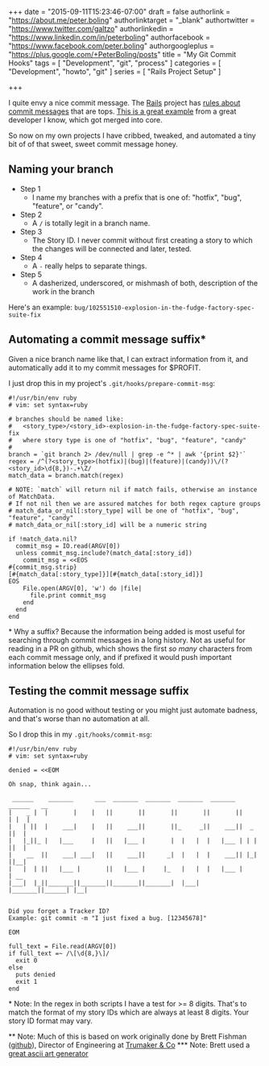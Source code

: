 +++
date = "2015-09-11T15:23:46-07:00"
draft = false
authorlink = "https://about.me/peter.boling"
authorlinktarget = "_blank"
authortwitter = "https://www.twitter.com/galtzo"
authorlinkedin = "https://www.linkedin.com/in/peterboling"
authorfacebook = "https://www.facebook.com/peter.boling"
authorgoogleplus = "https://plus.google.com/+PeterBoling/posts"
title = "My Git Commit Hooks"
tags = [ "Development", "git", "process" ]
categories = [ "Development", "howto", "git" ]
series = [ "Rails Project Setup" ]

+++

I quite envy a nice commit message.  The [Rails](https://github.com/rails/rails) project has [rules about commit messages](http://edgeguides.rubyonrails.org/contributing_to_ruby_on_rails.html#commit-your-changes) that are tops. [This is a great example](https://github.com/pboling/rails/commit/bec65fa261b9803c19edbbe9dc89836e1edf78c7) from a great developer I know, which got merged into core.

So now on my own projects I have cribbed, tweaked, and automated a tiny bit of of that sweet, sweet commit message honey.

## Naming your branch

* Step 1
  - I name my branches with a prefix that is one of: "hotfix", "bug", "feature", or "candy".
* Step 2
  - A `/` is totally legit in a branch name.
* Step 3
  - The Story ID.  I never commit without first creating a story to which the changes will be connected and later, tested.
* Step 4
  - A `-` really helps to separate things.
* Step 5
  - A dasherized, underscored, or mishmash of both, description of the work in the branch

Here's an example: `bug/102551510-explosion-in-the-fudge-factory-spec-suite-fix`

## Automating a commit message suffix\*

Given a nice branch name like that, I can extract information from it, and automatically add it to my commit messages for $PROFIT.

I just drop this in my project's `.git/hooks/prepare-commit-msg`:

```
#!/usr/bin/env ruby
# vim: set syntax=ruby

# branches should be named like:
#	<story_type>/<story_id>-explosion-in-the-fudge-factory-spec-suite-fix
#	where story type is one of "hotfix", "bug", "feature", "candy"
#
branch = `git branch 2> /dev/null | grep -e ^* | awk '{print $2}'`
regex = /^(?<story_type>(hotfix)|(bug)|(feature)|(candy))\/(?<story_id>\d{8,})-.+\Z/
match_data = branch.match(regex)

# NOTE: `match` will return nil if match fails, otherwise an instance of MatchData.
# If not nil then we are assured matches for both regex capture groups
# match_data_or_nil[:story_type] will be one of "hotfix", "bug", "feature", "candy"
# match_data_or_nil[:story_id] will be a numeric string

if !match_data.nil?
  commit_msg = IO.read(ARGV[0])
  unless commit_msg.include?(match_data[:story_id])
    commit_msg = <<EOS
#{commit_msg.strip}
[#{match_data[:story_type]}][#{match_data[:story_id]}]
EOS
    File.open(ARGV[0], 'w') do |file|
      file.print commit_msg
    end
  end
end
```
\* Why a suffix?  Because the information being added is most useful for searching through commit messages in a long history.  Not as useful for reading in a PR on github, which shows the first *so many* characters from each commit message only, and if prefixed it would push important information below the ellipses fold.

## Testing the commit message suffix

Automation is no good without testing or you might just automate badness, and that's worse than no automation at all.

So I drop this in my `.git/hooks/commit-msg`:

```
#!/usr/bin/env ruby
# vim: set syntax=ruby

denied = <<EOM

Oh snap, think again...

 ______    _______      ___  _______  _______  _______  _______  ______   __
|    _ |  |       |    |   ||       ||       ||       ||       ||      | |  |
|   | ||  |    ___|    |   ||    ___||       ||_     _||    ___||  _    ||  |
|   |_||_ |   |___     |   ||   |___ |       |  |   |  |   |___ | | |   ||  |
|    __  ||    ___| ___|   ||    ___||      _|  |   |  |    ___|| |_|   ||__|
|   |  | ||   |___ |       ||   |___ |     |_   |   |  |   |___ |       | __
|___|  |_||_______||_______||_______||_______|  |___|  |_______||______| |__|


Did you forget a Tracker ID?
Example: git commit -m "I just fixed a bug. [12345678]"

EOM

full_text = File.read(ARGV[0])
if full_text =~ /\[\d{8,}\]/
  exit 0
else
  puts denied
  exit 1
end
```

\* Note: In the regex in both scripts I have a test for >= 8 digits.  That's to match the format of my story IDs which are always at least 8 digits.  Your story ID format may vary.

\*\* Note: Much of this is based on work originally done by Brett Fishman ([github](https://github.com/brettfishman)), Director of Engineering at [Trumaker &amp; Co](http://www.trumaker.com/)
\*\*\* Note: Brett used a [great ascii art generator](http://patorjk.com/software/taag/#p=display&f=Graffiti&t=Type%20Something%20)
